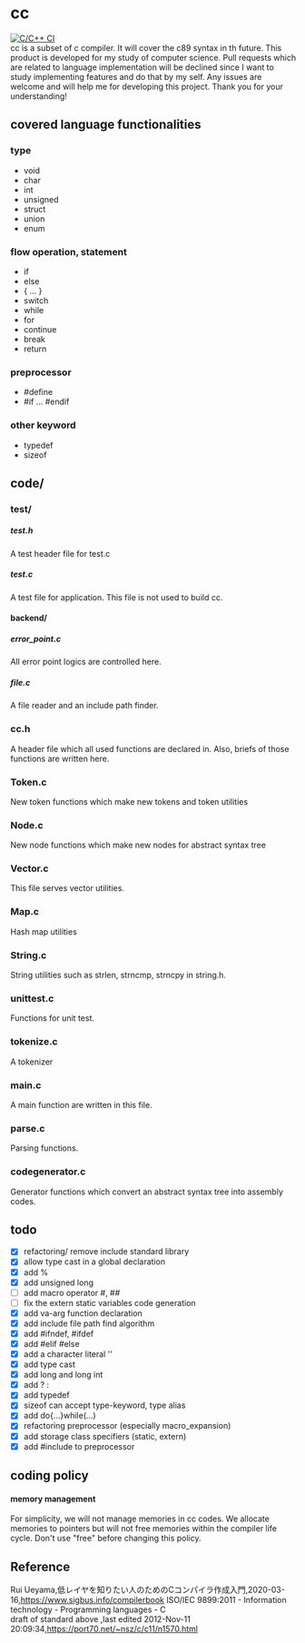 # cc
[![C/C++ CI](https://github.com/TsukudaniVanish/cc/actions/workflows/c.yml/badge.svg)](https://github.com/TsukudaniVanish/cc/actions/workflows/c.yml)  
cc is a subset of c compiler. It will cover the c89 syntax in th future. 
This product is developed for my study of computer science. Pull requests which are related to language implementation will be declined since I want to study implementing features and do that by my self. Any issues are welcome and will help me for developing this project. Thank you for your understanding!

## covered language functionalities 
### type 
- void 
- char 
- int
- unsigned
- struct 
- union 
- enum 
### flow operation, statement  
- if 
- else 
- { ... }
- switch 
- while 
- for 
- continue
- break
- return 
### preprocessor 
- #define
- #if ... #endif

### other keyword  
- typedef
- sizeof 

## code/


### test/

##### test.h 
A test header file for test.c
##### test.c 
A test file for application. This file is not used to build cc.

#### backend/
##### error_point.c
All error point logics are controlled here. 

##### file.c 
A file reader and an include path finder.

### cc.h
A header file which all used functions are declared in.
Also, briefs of those functions  are written here.

### Token.c  
New token functions which make  new tokens and token utilities

### Node.c
New node functions which make new nodes for abstract syntax tree

### Vector.c
This file serves vector utilities.

### Map.c
Hash map utilities

### String.c
String utilities such as strlen, strncmp, strncpy in string.h.

### unittest.c
Functions for unit test.

### tokenize.c
A tokenizer

### main.c 
A main function are written in this file.

### parse.c
Parsing functions.

### codegenerator.c
Generator functions which convert an abstract syntax tree into  assembly codes.

## todo
- [x] refactoring/ remove include standard library
- [x] allow type cast in a global declaration
- [x] add %
- [x] add unsigned long 
- [ ] add macro operator #, ##
- [ ] fix the extern static variables code generation
- [x] add va-arg function declaration 
- [x] add include file path find algorithm 
- [x] add #ifndef, #ifdef
- [x] add #elif #else
- [x] add  a character  literal ''
- [x] add type cast 
- [x] add long and long int
- [x] add ? : 
- [x]  add typedef 
- [x] sizeof can accept type-keyword, type alias
- [x] add do{...}while(...) 
- [x] refactoring preprocessor (especially macro_expansion)
- [x] add storage class specifiers (static, extern)
- [x] add #include to preprocessor 

## coding policy

#### memory management 
For simplicity, we will not manage memories in cc codes.
We allocate memories to pointers but will not free memories within the compiler life cycle.
Don't use "free" before changing this policy.


## Reference  
Rui Ueyama,低レイヤを知りたい人のためのCコンパイラ作成入門,2020-03-16,https://www.sigbus.info/compilerbook
 ISO/IEC 9899:2011 - Information technology - Programming languages - C  
 draft of standard above ,last edited 2012-Nov-11 20:09:34,https://port70.net/~nsz/c/c11/n1570.html

